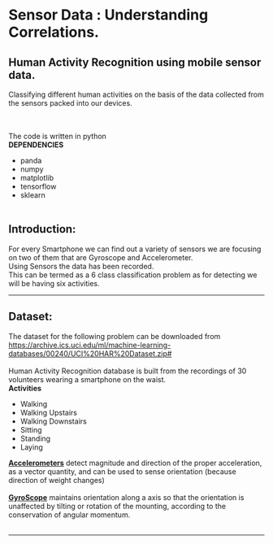 # Sensor Data : Understanding Correlations.
## Human Activity Recognition using mobile sensor data.

Classifying different human activities on the basis of the data collected from the sensors packed into our devices. 

<br><br>
The code is written in python
<br>
**DEPENDENCIES**
* panda
* numpy
* matplotlib
* tensorflow
* sklearn
<br><br>

Introduction:
-------------

For every Smartphone we can find out a variety of sensors we are focusing on two of them that are Gyroscope and Accelerometer.
<br>
Using Sensors the data has been recorded.
<br>
This can be termed as a 6 class classification problem as for detecting we will be having six activities.<br>

-----------------------------------------------------
Dataset:
--------

The dataset for the following problem can be downloaded from
https://archive.ics.uci.edu/ml/machine-learning-databases/00240/UCI%20HAR%20Dataset.zip#
<br><br>
Human Activity Recognition database is built from the recordings of 30 volunteers wearing a smartphone on the waist. 
<br>
**Activities**
* Walking
* Walking Upstairs
* Walking Downstairs
* Sitting
* Standing
* Laying

[**Accelerometers**](https://en.wikipedia.org/wiki/Accelerometer) detect magnitude and direction of the proper acceleration, as a vector quantity, and can be used to sense orientation (because direction of weight changes)
<br><br>
[**GyroScope**](https://en.wikipedia.org/wiki/Gyroscope) maintains orientation along a axis so that the orientation is unaffected by tilting or rotation of the mounting, according to the conservation of angular momentum.
<br><br>

-------------------------------------------------------------------------------
